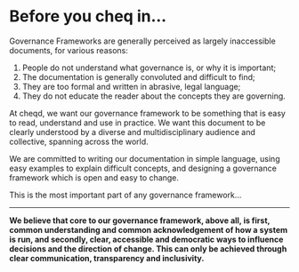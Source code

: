# Before you cheq in...

Governance Frameworks are generally perceived as largely inaccessible documents, for various reasons:

1. People do not understand what governance is, or why it is important;
2. The documentation is generally convoluted and difficult to find;
3. They are too formal and written in abrasive, legal language;
4. They do not educate the reader about the concepts they are governing.

At cheqd, we want our governance framework to be something that is easy to read, understand and use in practice. We want this document to be clearly understood by a diverse and multidisciplinary audience and collective, spanning across the world.   


We are committed to writing our documentation in simple language, using easy examples to explain difficult concepts, and designing a governance framework which is open and easy to change.  


This is the most important part of any governance framework...  
****

**We believe that core to our governance framework, above all, is first, common understanding and common acknowledgement of how a system is run, and secondly, clear, accessible and democratic ways to influence decisions and the direction of change. This can only be achieved through clear communication, transparency and inclusivity.**   


